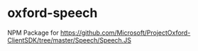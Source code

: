 # oxford-speech

NPM Package for https://github.com/Microsoft/ProjectOxford-ClientSDK/tree/master/Speech/Speech.JS
